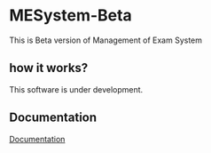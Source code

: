 # MESystem-Beta
This is Beta version of Management of Exam System


## how it works?
This software is under development.

## Documentation
[Documentation](https://github.com/evolvingkid/MESystem-Beta/wiki)
